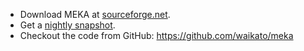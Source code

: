 * Download MEKA at [sourceforge.net](https://sourceforge.net/projects/meka/files/).
* Get a [nightly snapshot](https://adams.cms.waikato.ac.nz/snapshots/meka/).
* Checkout the code from GitHub: https://github.com/waikato/meka
